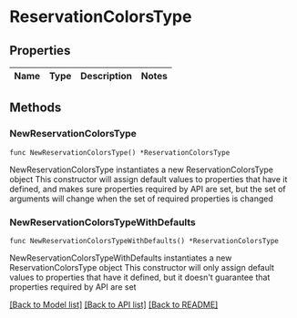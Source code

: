 # ReservationColorsType

## Properties

Name | Type | Description | Notes
------------ | ------------- | ------------- | -------------

## Methods

### NewReservationColorsType

`func NewReservationColorsType() *ReservationColorsType`

NewReservationColorsType instantiates a new ReservationColorsType object
This constructor will assign default values to properties that have it defined,
and makes sure properties required by API are set, but the set of arguments
will change when the set of required properties is changed

### NewReservationColorsTypeWithDefaults

`func NewReservationColorsTypeWithDefaults() *ReservationColorsType`

NewReservationColorsTypeWithDefaults instantiates a new ReservationColorsType object
This constructor will only assign default values to properties that have it defined,
but it doesn't guarantee that properties required by API are set


[[Back to Model list]](../README.md#documentation-for-models) [[Back to API list]](../README.md#documentation-for-api-endpoints) [[Back to README]](../README.md)


